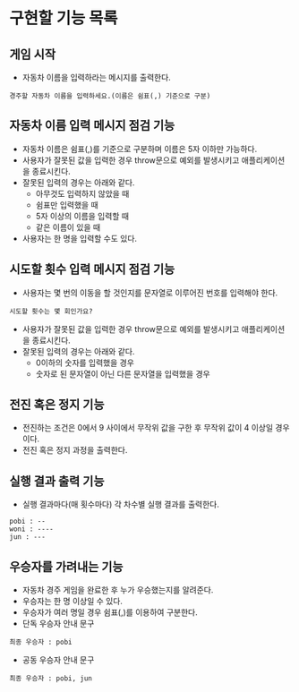# 구현할 기능 목록

## 게임 시작

- 자동차 이름을 입력하라는 메시지를 출력한다.

```
경주할 자동차 이름을 입력하세요.(이름은 쉼표(,) 기준으로 구분)
```

## 자동차 이름 입력 메시지 점검 기능

- 자동차 이름은 쉼표(,)를 기준으로 구분하며 이름은 5자 이하만 가능하다.
- 사용자가 잘못된 값을 입력한 경우 throw문으로 예외를 발생시키고 애플리케이션을 종료시킨다.
- 잘못된 입력의 경우는 아래와 같다.
  - 아무것도 입력하지 않았을 때
  - 쉼표만 입력했을 때
  - 5자 이상의 이름을 입력할 때
  - 같은 이름이 있을 때
- 사용자는 한 명을 입력할 수도 있다.

## 시도할 횟수 입력 메시지 점검 기능

- 사용자는 몇 번의 이동을 할 것인지를 문자열로 이루어진 번호를 입력해야 한다.

```
시도할 횟수는 몇 회인가요?
```

- 사용자가 잘못된 값을 입력한 경우 throw문으로 예외를 발생시키고 애플리케이션을 종료시킨다.
- 잘못된 입력의 경우는 아래와 같다.
  - 0이하의 숫자를 입력했을 경우
  - 숫자로 된 문자열이 아닌 다른 문자열을 입력했을 경우

## 전진 혹은 정지 기능

- 전진하는 조건은 0에서 9 사이에서 무작위 값을 구한 후 무작위 값이 4 이상일 경우이다.
- 전진 혹은 정지 과정을 출력한다.

## 실행 결과 출력 기능

- 실행 결과마다(매 횟수마다) 각 차수별 실행 결과를 출력한다.

```
pobi : --
woni : ----
jun : ---
```

## 우승자를 가려내는 기능

- 자동차 경주 게임을 완료한 후 누가 우승했는지를 알려준다.
- 우승자는 한 명 이상일 수 있다.
- 우승자가 여러 명일 경우 쉼표(,)를 이용하여 구분한다.
- 단독 우승자 안내 문구

```
최종 우승자 : pobi
```

- 공동 우승자 안내 문구

```
최종 우승자 : pobi, jun
```
